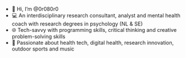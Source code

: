 - 👋 Hi, I’m @0r080r0
- 💻 An interdisciplinary research consultant, analyst and mental health coach with research degrees in psychology (NL & SE)
- 🌐 Tech-savvy with programming skills, critical thinking and creative problem-solving skills
- 💞️ Passionate about health tech, digital health, research innovation, outdoor sports and music

<!---
0r080r0/0r080r0 is a ✨ special ✨ repository because its `README.md` (this file) appears on your GitHub profile.
You can click the Preview link to take a look at your changes.
--->
